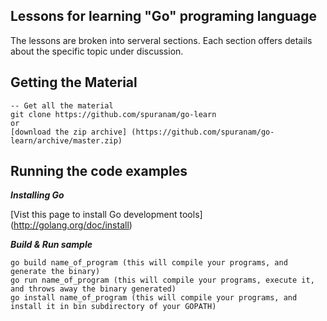 ## Lessons for learning "Go" programing language

The lessons are broken into serveral sections. Each section offers details about the specific topic under discussion.

## Getting the Material

    -- Get all the material
    git clone https://github.com/spuranam/go-learn
    or
    [download the zip archive] (https://github.com/spuranam/go-learn/archive/master.zip)

## Running the code examples

**_Installing Go_**

[Vist this page to install Go development tools] (http://golang.org/doc/install)

**_Build & Run sample_**

	go build name_of_program (this will compile your programs, and generate the binary)
	go run name_of_program (this will compile your programs, execute it, and throws away the binary generated)
	go install name_of_program (this will compile your programs, and install it in bin subdirectory of your GOPATH)

